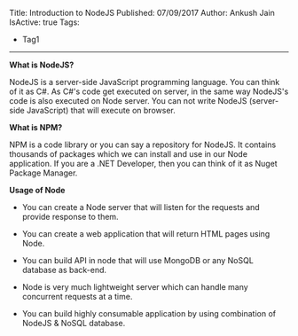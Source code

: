 Title: Introduction to NodeJS
Published: 07/09/2017
Author: Ankush Jain
IsActive: true
Tags:
  - Tag1
---
**What is NodeJS?**

NodeJS is a server-side JavaScript programming language. You can think of it as C#. As C#'s code get executed on server, in the same way NodeJS's code is also executed on Node server. You can not write NodeJS (server-side JavaScript) that will execute on browser.

**What is NPM?**

NPM is a code library or you can say a repository for NodeJS. It contains thousands of packages which we can install and use in our Node application. If you are a .NET Developer, then you can think of it as Nuget Package Manager.

**Usage of Node**

*   You can create a Node server that will listen for the requests and
   provide response to them.

*   You can create a web application that will return HTML pages using
   Node.

*   You can build API in node that will use MongoDB or any NoSQL database
   as back-end.

*   Node is very much lightweight server which can handle many concurrent
   requests at a time.

*   You can build highly consumable application by using combination of
   NodeJS & NoSQL database.


                